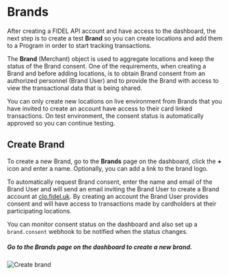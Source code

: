 # Brands

After creating a FIDEL API account and have access to the dashboard, the next step is to create a test **Brand** so you can create locations and add them to a Program in order to start tracking transactions.

The **Brand** (Merchant) object is used to aggregate locations and keep the status of the Brand consent. One of the requirements, when creating a Brand and before adding locations, is to obtain Brand consent from an authorized personnel (Brand User) and to provide the Brand with access to view the transactional data that is being shared.

You can only create new locations on live environment from Brands that you have invited to create an account have access to their card linked transactions. On test environment, the consent status is automatically approved so you can continue testing.

## Create Brand

To create a new Brand, go to the **Brands** page on the dashboard, click the **+** icon and enter a name. Optionally, you can add a link to the brand logo.

To automatically request Brand consent, enter the name and email of the Brand User and will send an email inviting the Brand User to create a Brand account at [clo.fidel.uk](https://clo.fidel.uk). By creating an account the Brand User provides consent and will have access to transactions made by cardholders at their participating locations.

You can monitor consent status on the dashboard and also set up a `brand.consent` webhook to be notified when the status changes.

##### Go to the Brands page on the dashboard to create a new brand.

![Create brand](https://docs.fidel.uk/assets/images/create-brand.png "Create brand")
